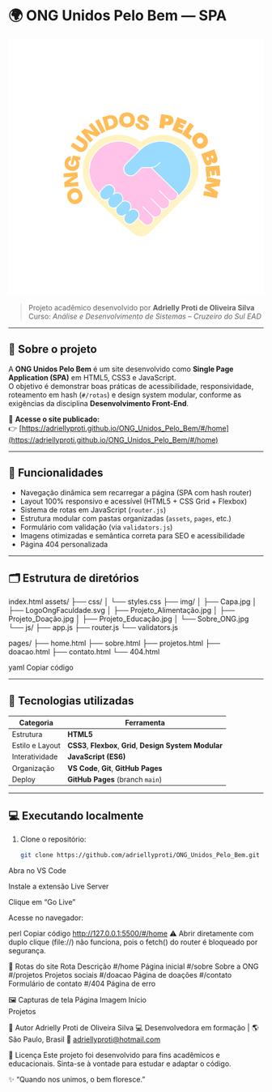 # 🌍 ONG Unidos Pelo Bem — SPA

![Logo da ONG](./assets/img/LogoOngFaculdade.svg)

> Projeto acadêmico desenvolvido por **Adrielly Proti de Oliveira Silva**  
> Curso: *Análise e Desenvolvimento de Sistemas – Cruzeiro do Sul EAD*

---

## 🧩 Sobre o projeto

A **ONG Unidos Pelo Bem** é um site desenvolvido como **Single Page Application (SPA)** em HTML5, CSS3 e JavaScript.  
O objetivo é demonstrar boas práticas de acessibilidade, responsividade, roteamento em hash (`#/rotas`) e design system modular, conforme as exigências da disciplina **Desenvolvimento Front-End**.

🔗 **Acesse o site publicado:**  
👉 [https://adriellyproti.github.io/ONG_Unidos_Pelo_Bem/#/home](https://adriellyproti.github.io/ONG_Unidos_Pelo_Bem/#/home)

---

## 🚀 Funcionalidades

- Navegação dinâmica sem recarregar a página (SPA com hash router)
- Layout 100% responsivo e acessível (HTML5 + CSS Grid + Flexbox)
- Sistema de rotas em JavaScript (`router.js`)
- Estrutura modular com pastas organizadas (`assets`, `pages`, etc.)
- Formulário com validação (via `validators.js`)
- Imagens otimizadas e semântica correta para SEO e acessibilidade
- Página 404 personalizada

---

## 🗂 Estrutura de diretórios

index.html
assets/
├── css/
│ └── styles.css
├── img/
│ ├── Capa.jpg
│ ├── LogoOngFaculdade.svg
│ ├── Projeto_Alimentação.jpg
│ ├── Projeto_Doação.jpg
│ ├── Projeto_Educação.jpg
│ └── Sobre_ONG.jpg
└── js/
├── app.js
├── router.js
└── validators.js

pages/
├── home.html
├── sobre.html
├── projetos.html
├── doacao.html
├── contato.html
└── 404.html

yaml
Copiar código

---

## 🧠 Tecnologias utilizadas

| Categoria | Ferramenta |
|------------|------------|
| Estrutura | **HTML5** |
| Estilo e Layout | **CSS3**, **Flexbox**, **Grid**, **Design System Modular** |
| Interatividade | **JavaScript (ES6)** |
| Organização | **VS Code**, **Git**, **GitHub Pages** |
| Deploy | **GitHub Pages** (branch `main`) |

---

## 💻 Executando localmente

1. Clone o repositório:
   ```bash
   git clone https://github.com/adriellyproti/ONG_Unidos_Pelo_Bem.git
Abra no VS Code

Instale a extensão Live Server

Clique em “Go Live”

Acesse no navegador:

perl
Copiar código
http://127.0.0.1:5500/#/home
⚠️ Abrir diretamente com duplo clique (file://) não funciona, pois o fetch() do router é bloqueado por segurança.

📱 Rotas do site
Rota	Descrição
#/home	Página inicial
#/sobre	Sobre a ONG
#/projetos	Projetos sociais
#/doacao	Página de doações
#/contato	Formulário de contato
#/404	Página de erro

🖼️ Capturas de tela
Página	Imagem
Início	
Projetos	

🧩 Autor
Adrielly Proti de Oliveira Silva
💻 Desenvolvedora em formação | 🌎 São Paulo, Brasil
📧 adriellyproti@hotmail.com

📄 Licença
Este projeto foi desenvolvido para fins acadêmicos e educacionais.
Sinta-se à vontade para estudar e adaptar o código.

✨ “Quando nos unimos, o bem floresce.”
